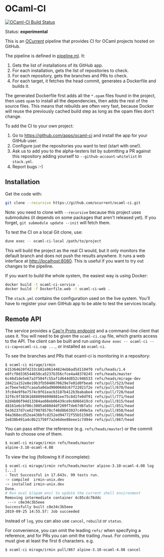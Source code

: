 # OCaml-CI

[![OCaml-CI Build Status](https://img.shields.io/endpoint?url=https%3A%2F%2Fci.ocamllabs.io%2Fbadge%2Focurrent%2Focaml-ci%2Fmaster&logo=ocaml)](https://ci.ocamllabs.io/github/ocurrent/ocaml-ci)

Status: **experimental**

This is an [OCurrent][] pipeline that provides CI for OCaml projects hosted on GitHub.

The pipeline is defined in [pipeline.ml][]. It:

1. Gets the list of installations of its GitHub app.
2. For each installation, gets the list of repositories to check.
3. For each repository, gets the branches and PRs to check.
4. For each target, it fetches the head commit, generates a Dockerfile and builds it.

The generated Dockerfile first adds all the `*.opam` files found in the project,
then uses `opam` to install all the dependencies, then adds the rest of the source
files. This means that rebuilds are often very fast, because Docker will reuse the
previously cached build step as long as the opam files don't change.

To add the CI to your own project:

1. Go to https://github.com/apps/ocaml-ci and install the app for your GitHub user.
2. Configure just the repositories you want to test (start with one!).
3. Ask us to add you to the alpha-testers list by submitting a PR against this
   repository adding yourself to `--github-account-whitelist` in `stack.yml`.
4. Report bugs :-)

## Installation

Get the code with:

```sh
git clone --recursive https://github.com/ocurrent/ocaml-ci.git
```

Note: you need to clone with `--recursive` because this project uses submodules
(it depends on some packages that aren't released yet).
If you forget, `git submodule update --init` will fetch them.

To test the CI on a local Git clone, use:

```sh
dune exec -- ocaml-ci-local /path/to/project
```

This will build the project as the real CI would,
but it only monitors the default branch and does not push the results anywhere.
It runs a web interface at <http://localhost:8080>.
This is useful if you want to try out changes to the pipeline.

If you want to build the whole system, the easiest way is using Docker:

```sh
docker build -t ocaml-ci-service .
docker build -f Dockerfile.web -t ocaml-ci-web .
```

The `stack.yml` contains the configuration used on the live system.
You'll have to register your own GitHub app to be able to test the services locally.

## Remote API

The service provides a [Cap'n Proto endpoint][capnp-api] and a command-line client that uses it.
You will need to be given the `ocaml-ci.cap` file, which grants access to the API.
The client can be built and run using `dune exec -- ocaml-ci --ci-cap=ocaml-ci.cap ...`, or
installed as `ocaml-ci`.

To see the branches and PRs that ocaml-ci is monitoring in a repository:

```bash
$ ocaml-ci mirage/irmin
615364620f4233cb82a96144824eb6ad5d1104f0 refs/heads/1.4
e0fcf0d336544650ca5237b356cfce4a48378245 refs/heads/master
6c46d1de5e67a3f504fc55af1d644d852c946533 refs/heads/mirage-dev
28421a152e8e19b3fb5048670629e7e01d0fbea6 refs/pull/523/head
acfbee7e82fcaaa5a0dad900068dc67f22021f2e refs/pull/678/head
3fc04e9f6e7574c0f61eacb3187b412b3bababe4 refs/pull/728/head
32f6c9f303616880994998881ee75c8d1fe0df91 refs/pull/771/head
b2d4b06f94d13384ae08eb06439ce9c6066419cd refs/pull/815/head
d8161e6cbf06c3005a080d4df209f7de67d6fa5c refs/pull/851/head
5e36237d7ce6279878578cf48d8b63937c499e5a refs/pull/858/head
04a368ecd52ea436bfcd252ed94772f55b5159d5 refs/pull/866/head
2e838b491a4c0b21750f7a2e6dee88eee1c7d94e refs/pull/867/head
```

You can pass either the reference (e.g. `refs/heads/master`) or the commit hash to choose one of them.

```bash
$ ocaml-ci mirage/irmin refs/heads/master
alpine-3.10-ocaml-4.08
```

To view the log (following it if incomplete):

```bash
$ ocaml-ci mirage/irmin refs/heads/master alpine-3.10-ocaml-4.08 log
[...]
- Test Successful in 17.643s. 99 tests run.
-> compiled  irmin-unix.dev
-> installed irmin-unix.dev
Done.
# Run eval $(opam env) to update the current shell environment
Removing intermediate container 4c85cdc76ddc
 ---> c8e34c3b5eee
Successfully built c8e34c3b5eee
2019-09-25 14:55.57: Job succeeded
```

Instead of `log`, you can also use `cancel`, `rebuild` or `status`.

For convenience, you can omit the leading `refs/` when specifying a reference,
and for PRs you can omit the trailing `/head`. For commits, you must give at
least the first 6 characters. e.g.

```bash
$ ocaml-ci mirage/irmin pull/867 alpine-3.10-ocaml-4.08 cancel
```

[OCurrent]: https://github.com/ocurrent/ocurrent
[pipeline.ml]: https://github.com/ocurrent/ocaml-ci/blob/master/service/pipeline.ml
[capnp-api]: https://github.com/ocurrent/ocaml-ci/blob/master/api/schema.capnp
